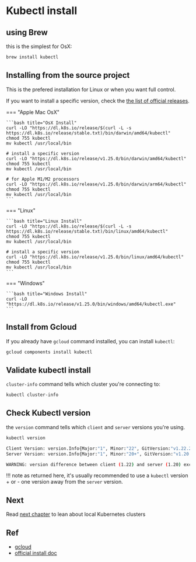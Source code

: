 # Kubectl install

## using Brew

this is the simplest for OsX:

```bash
brew install kubectl
```

## Installing from the source project

This is the prefered installation for Linux or when you want full control.

If you want to install a specific version, check the [the list of official releases](https://dl.k8s.io/release/stable.txt.).

=== "Apple Mac OsX"

    ```bash title="OsX Install"
    curl -LO "https://dl.k8s.io/release/$(curl -L -s https://dl.k8s.io/release/stable.txt)/bin/darwin/amd64/kubectl"
    chmod 755 kubectl
    mv kubectl /usr/local/bin

    # install a specific version
    curl -LO "https://dl.k8s.io/release/v1.25.0/bin/darwin/amd64/kubectl"
    chmod 755 kubectl
    mv kubectl /usr/local/bin

    # for Apple M1/M2 processors
    curl -LO "https://dl.k8s.io/release/v1.25.0/bin/darwin/arm64/kubectl"
    chmod 755 kubectl
    mv kubectl /usr/local/bin
    ```

=== "Linux"

    ```bash title="Linux Install"
    curl -LO "https://dl.k8s.io/release/$(curl -L -s https://dl.k8s.io/release/stable.txt)/bin/linux/amd64/kubectl"
    chmod 755 kubectl
    mv kubectl /usr/local/bin

    # install a specific version
    curl -LO "https://dl.k8s.io/release/v1.25.0/bin/linux/amd64/kubectl"
    chmod 755 kubectl
    mv kubectl /usr/local/bin
    ```

=== "Windows"

    ```bash title="Windows Install"
    curl -LO "https://dl.k8s.io/release/v1.25.0/bin/windows/amd64/kubectl.exe"
    ```

## Install from Gcloud
If you already have `gcloud` command installed, you can install `kubectl`:

```bash
gcloud components install kubectl
```

## Validate kubectl install

`cluster-info` command tells which cluster you're connecting to:

```bash
kubectl cluster-info
```

## Check Kubectl version

the `version` command tells which `client` and `server` versions you're using. 

```bash 
kubectl version
```
```bash
Client Version: version.Info{Major:"1", Minor:"22", GitVersion:"v1.22.2"}
Server Version: version.Info{Major:"1", Minor:"20+", GitVersion:"v1.20.9-gke.1001"}

WARNING: version difference between client (1.22) and server (1.20) exceeds the supported minor version skew of +/-1
```

!!! note
    as returned here, it's usually recommended to use a `kubectl` version + or - one version away from the `server` version.

## Next

Read [next chapter](local_cluster/podman.md) to lean about local Kubernetes clusters
## Ref

- [gcloud](https://cloud.google.com/kubernetes-engine/docs/how-to/cluster-access-for-kubectl?hl=fr#apt)
- [official install doc](https://kubernetes.io/docs/tasks/tools/#kubectl)